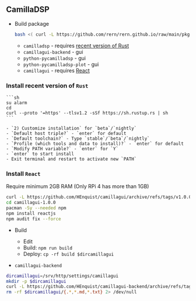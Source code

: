 CamillaDSP
---

- Build package
	```sh
	bash <( curl -L https://github.com/rern/rern.github.io/raw/main/pkgbuild.sh )
	```
	- `camilladsp` - requires [recent version of Rust](#install-recent-version-of-rust)
	- `camillagui-backend` - gui
	- `python-pycamilladsp` - gui
	- `python-pycamilladsp-plot` - gui
	- `camillagui` - requires [React](#install-react)
	
### Install recent version of `Rust`
	```sh
	su alarm
	cd
	curl --proto '=https' --tlsv1.2 -sSf https://sh.rustup.rs | sh
	```

	- `2) Customize installation` for `beta`/`nightly`
	- `Default host triple?` - `enter` for default
	- `Default toolchain?` - Type `stable`/`beta`/`nightly`
	- `Profile (which tools and data to install)?` - `enter` for default
	- `Modify PATH variable?` - `enter` for `Y`
	- `enter` to start install
	- Exit terminal and restart to activate new `PATH`

### Install `React`
Require minimum 2GB RAM (Only RPi 4 has more than 1GB)
```sh
curl -L https://github.com/HEnquist/camillagui/archive/refs/tags/v1.0.0.tar.gz | bsdtar xf -
cd camillagui-1.0.0
pacman -Sy --needed npm
npm install reactjs
npm audit fix --force
```
- Build
	- Edit
	- Build: `npm run build`
	- Deploy: `cp -rf build $dircamillagui`

- `camillagui-backend`
```sh
dircamillagui=/srv/http/settings/camillagui
mkdir -p $dircamillagui
curl -L https://github.com/HEnquist/camillagui-backend/archive/refs/tags/v1.0.0-rc2.tar.gz | bsdtar xf - --strip=1 -C $dircamillagui
rm -rf $dircamillagui/{.*,*.md,*.txt} 2> /dev/null
```
